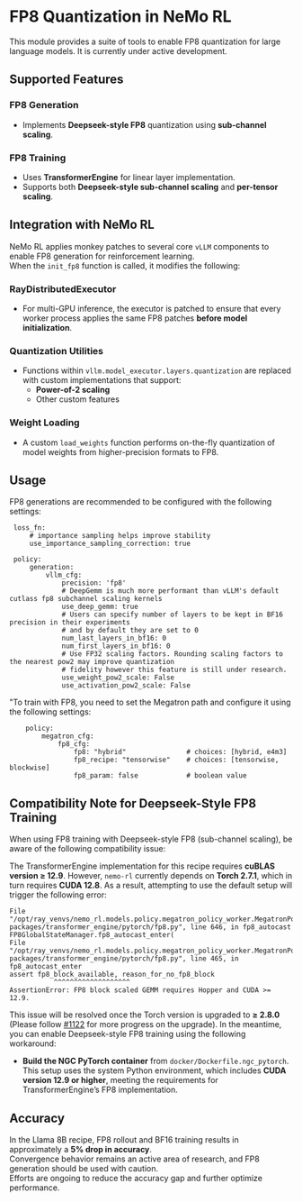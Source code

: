 # FP8 Quantization in NeMo RL

This module provides a suite of tools to enable FP8 quantization for large language models. It is currently under active development.

## Supported Features

### FP8 Generation
- Implements **Deepseek-style FP8** quantization using **sub-channel scaling**.

### FP8 Training
- Uses **TransformerEngine** for linear layer implementation.
- Supports both **Deepseek-style sub-channel scaling** and **per-tensor scaling**.

## Integration with NeMo RL

NeMo RL applies monkey patches to several core `vLLM` components to enable FP8 generation for reinforcement learning.  
When the `init_fp8` function is called, it modifies the following:

### RayDistributedExecutor
- For multi-GPU inference, the executor is patched to ensure that every worker process applies the same FP8 patches **before model initialization**.

### Quantization Utilities
- Functions within `vllm.model_executor.layers.quantization` are replaced with custom implementations that support:
  - **Power-of-2 scaling**
  - Other custom features

### Weight Loading
- A custom `load_weights` function performs on-the-fly quantization of model weights from higher-precision formats to FP8.


## Usage

FP8 generations are recommended to be configured with the following settings:

   ```
    loss_fn:
        # importance sampling helps improve stability
        use_importance_sampling_correction: true

    policy:
        generation:
            vllm_cfg:
                precision: 'fp8'
                # DeepGemm is much more performant than vLLM's default cutlass fp8 subchannel scaling kernels
                use_deep_gemm: true
                # Users can specify number of layers to be kept in BF16 precision in their experiments
                # and by default they are set to 0
                num_last_layers_in_bf16: 0
                num_first_layers_in_bf16: 0
                # Use FP32 scaling factors. Rounding scaling factors to the nearest pow2 may improve quantization 
                # fidelity however this feature is still under research.
                use_weight_pow2_scale: False
                use_activation_pow2_scale: False
```

"To train with FP8, you need to set the Megatron path and configure it using the following settings:

```
    policy:
        megatron_cfg:
            fp8_cfg:
                fp8: "hybrid"               # choices: [hybrid, e4m3]
                fp8_recipe: "tensorwise"    # choices: [tensorwise, blockwise]
                fp8_param: false            # boolean value
```

## Compatibility Note for Deepseek-Style FP8 Training

When using FP8 training with Deepseek-style FP8 (sub-channel scaling), be aware of the following compatibility issue:

The TransformerEngine implementation for this recipe requires **cuBLAS version ≥ 12.9**. However, `nemo-rl` currently depends on **Torch 2.7.1**, which in turn requires **CUDA 12.8**. As a result, attempting to use the default setup will trigger the following error:

```
File "/opt/ray_venvs/nemo_rl.models.policy.megatron_policy_worker.MegatronPolicyWorker/lib/python3.12/site-packages/transformer_engine/pytorch/fp8.py", line 646, in fp8_autocast
FP8GlobalStateManager.fp8_autocast_enter(
File "/opt/ray_venvs/nemo_rl.models.policy.megatron_policy_worker.MegatronPolicyWorker/lib/python3.12/site-packages/transformer_engine/pytorch/fp8.py", line 465, in fp8_autocast_enter
assert fp8_block_available, reason_for_no_fp8_block
           ^^^^^^^^^^^^^^^^^^^
AssertionError: FP8 block scaled GEMM requires Hopper and CUDA >= 12.9.
```
This issue will be resolved once the Torch version is upgraded to **≥ 2.8.0** (Please follow [#1122](https://github.com/NVIDIA-NeMo/RL/issues/1122) for more progress on the upgrade). In the meantime, you can enable Deepseek-style FP8 training using the following workaround:

- **Build the NGC PyTorch container** from `docker/Dockerfile.ngc_pytorch`.  
  This setup uses the system Python environment, which includes **CUDA version 12.9 or higher**, meeting the requirements for TransformerEngine’s FP8 implementation.



## Accuracy

In the Llama 8B recipe, FP8 rollout and BF16 training results in approximately a **5% drop in accuracy**.  
Convergence behavior remains an active area of research, and FP8 generation should be used with caution.  
Efforts are ongoing to reduce the accuracy gap and further optimize performance.
